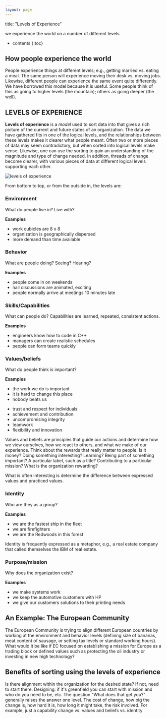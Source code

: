 ```yaml
---
layout: page
---
```

title: "Levels of Experience"

we experience the world on a number of different levels

* contents
{:toc}

## How people experience the world

People experience things at different levels; e.g., getting married
vs. eating a meal. The same person will experience moving their desk
vs. moving jobs. Likewise, different people can experience the same
event quite differently. We have borrowed this model because it is
useful. Some people think of this as going to higher levels (the
mountain); others as going deeper (the well).

## LEVELS OF EXPERIENCE

**Levels of experience** is a *model* used to sort data into that
gives a rich picture of the current and future states of an
organization. The data we have gathered fits in one of the logical
levels, and the relationships between these levels makes it clearer
what people meant. Often two or more pieces of data may seem
contradictory, but when sorted into logical levels make
sense. Likewise, one can use the sorting to gain an understanding of
the magnitude and type of change needed. In addition, threads of
change become clearer, with various pieces of data at different
logical levels supporting each other.

![levels of experience]({{site.baseurl}}/images/levels-of-experience.gif "Levels of Experience")

From bottom to top, or from the outside in, the levels are:


### Environment

What do people live in? Live with?

**Examples**
* work cubicles are 8 x 8
* organization is geographically dispersed
* more demand than time available

### Behavior

What are people doing? Seeing? Hearing?

**Examples**
* people come in on weekends
* hall discussions are animated, exciting
* people normally arrive at meetings 10 minutes late

### Skills/Capabilities

What can people do? Capabilities are learned, repeated, consistent
actions.

**Examples**
* engineers know how to code in C++
* managers can create realistic schedules
* people can form teams quickly

### Values/beliefs

What do people think is important?

**Examples**
* the work we do is important
* it is hard to change this place
* nobody beats us
- trust and respect for individuals
- achievement and contribution
- uncompromising integrity
- teamwork
- flexibility and innovation

Values and beliefs are principles that guide our actions and
determine how we view ourselves, how we react to others, and what we
make of our experience. Think about the rewards that really matter to
people. Is it money? Doing something interesting? Learning? Being part
of something important? A particular label, such as a title?
Contributing to a particular mission? What is the organization
rewarding?

What is often interesting is determine the difference between expressed
values and practiced values.

### Identity

Who are they as a group?

**Examples**
* we are the fastest ship in the fleet
* we are firefighters
* we are the Redwoods in this forest

Identity is frequently expressed as a metaphor, e.g., a real
estate company that called themselves the IBM of real estate.

### Purpose/mission

Why does the organization exist?

**Examples**
* we make systems work
* we keep the automotive customers with HP
* we give our customers solutions to their printing needs

## An Example: The European Community

The European Community is trying to align different European countries
by working at the environment and behavior levels (defining size of
bananas, meat content of sausage, or setting tax levels or standard
working hours). What would it be like if EC focused on establishing a
mission for Europe as a trading block or defined values such as
protecting the oil industry or investing in new high technology?

## Benefits of sorting using the levels of experience

Is there alignment within the organization for the desired state? If
not, need to start there. Designing: if it's greenfield you can start
with mission and who do you need to be, etc. The question "What does
that get you?" generally raises the answer one level. The cost of
change, how big the change is, how hard it is, how long it might take,
the risk involved. For example, just a capability change vs. values
and beliefs vs. identity
